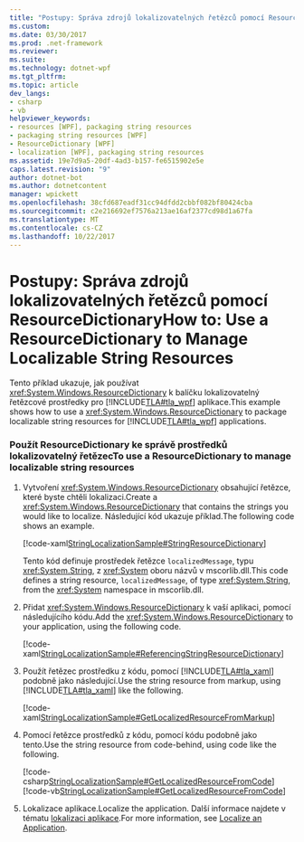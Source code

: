```yaml
---
title: "Postupy: Správa zdrojů lokalizovatelných řetězců pomocí ResourceDictionary"
ms.custom: 
ms.date: 03/30/2017
ms.prod: .net-framework
ms.reviewer: 
ms.suite: 
ms.technology: dotnet-wpf
ms.tgt_pltfrm: 
ms.topic: article
dev_langs:
- csharp
- vb
helpviewer_keywords:
- resources [WPF], packaging string resources
- packaging string resources [WPF]
- ResourceDictionary [WPF]
- localization [WPF], packaging string resources
ms.assetid: 19e7d9a5-20df-4ad3-b157-fe6515902e5e
caps.latest.revision: "9"
author: dotnet-bot
ms.author: dotnetcontent
manager: wpickett
ms.openlocfilehash: 38cfd687eadf31cc94dfdd2cbbf082bf80424cba
ms.sourcegitcommit: c2e216692ef7576a213ae16af2377cd98d1a67fa
ms.translationtype: MT
ms.contentlocale: cs-CZ
ms.lasthandoff: 10/22/2017
---
```

# <a name="how-to-use-a-resourcedictionary-to-manage-localizable-string-resources"></a><span data-ttu-id="6fbe1-102">Postupy: Správa zdrojů lokalizovatelných řetězců pomocí ResourceDictionary</span><span class="sxs-lookup"><span data-stu-id="6fbe1-102">How to: Use a ResourceDictionary to Manage Localizable String Resources</span></span>
<span data-ttu-id="6fbe1-103">Tento příklad ukazuje, jak používat <xref:System.Windows.ResourceDictionary> k balíčku lokalizovatelný řetězcové prostředky pro [!INCLUDE[TLA#tla_wpf](../../../../includes/tlasharptla-wpf-md.md)] aplikace.</span><span class="sxs-lookup"><span data-stu-id="6fbe1-103">This example shows how to use a <xref:System.Windows.ResourceDictionary> to package localizable string resources for [!INCLUDE[TLA#tla_wpf](../../../../includes/tlasharptla-wpf-md.md)] applications.</span></span>  
  
### <a name="to-use-a-resourcedictionary-to-manage-localizable-string-resources"></a><span data-ttu-id="6fbe1-104">Použít ResourceDictionary ke správě prostředků lokalizovatelný řetězec</span><span class="sxs-lookup"><span data-stu-id="6fbe1-104">To use a ResourceDictionary to manage localizable string resources</span></span>  
  
1.  <span data-ttu-id="6fbe1-105">Vytvoření <xref:System.Windows.ResourceDictionary> obsahující řetězce, které byste chtěli lokalizaci.</span><span class="sxs-lookup"><span data-stu-id="6fbe1-105">Create a <xref:System.Windows.ResourceDictionary> that contains the strings you would like to localize.</span></span> <span data-ttu-id="6fbe1-106">Následující kód ukazuje příklad.</span><span class="sxs-lookup"><span data-stu-id="6fbe1-106">The following code shows an example.</span></span>  
  
     [!code-xaml[StringLocalizationSample#StringResourceDictionary](../../../../samples/snippets/csharp/VS_Snippets_Wpf/StringLocalizationSample/CSharp/StringResources.xaml#stringresourcedictionary)]  
  
     <span data-ttu-id="6fbe1-107">Tento kód definuje prostředek řetězce `localizedMessage`, typu <xref:System.String>, z <xref:System> oboru názvů v mscorlib.dll.</span><span class="sxs-lookup"><span data-stu-id="6fbe1-107">This code defines a string resource, `localizedMessage`, of type <xref:System.String>, from the <xref:System> namespace in mscorlib.dll.</span></span>  
  
2.  <span data-ttu-id="6fbe1-108">Přidat <xref:System.Windows.ResourceDictionary> k vaší aplikaci, pomocí následujícího kódu.</span><span class="sxs-lookup"><span data-stu-id="6fbe1-108">Add the <xref:System.Windows.ResourceDictionary> to your application, using the following code.</span></span>  
  
     [!code-xaml[StringLocalizationSample#ReferencingStringResourceDictionary](../../../../samples/snippets/csharp/VS_Snippets_Wpf/StringLocalizationSample/CSharp/App.xaml#referencingstringresourcedictionary)]  
  
3.  <span data-ttu-id="6fbe1-109">Použít řetězec prostředku z kódu, pomocí [!INCLUDE[TLA#tla_xaml](../../../../includes/tlasharptla-xaml-md.md)] podobně jako následující.</span><span class="sxs-lookup"><span data-stu-id="6fbe1-109">Use the string resource from markup, using [!INCLUDE[TLA#tla_xaml](../../../../includes/tlasharptla-xaml-md.md)] like the following.</span></span>  
  
     [!code-xaml[StringLocalizationSample#GetLocalizedResourceFromMarkup](../../../../samples/snippets/csharp/VS_Snippets_Wpf/StringLocalizationSample/CSharp/MainWindow.xaml#getlocalizedresourcefrommarkup)]  
  
4.  <span data-ttu-id="6fbe1-110">Pomocí řetězce prostředků z kódu, pomocí kódu podobně jako tento.</span><span class="sxs-lookup"><span data-stu-id="6fbe1-110">Use the string resource from code-behind, using code like the following.</span></span>  
  
     [!code-csharp[StringLocalizationSample#GetLocalizedResourceFromCode](../../../../samples/snippets/csharp/VS_Snippets_Wpf/StringLocalizationSample/CSharp/MainWindow.xaml.cs#getlocalizedresourcefromcode)]
     [!code-vb[StringLocalizationSample#GetLocalizedResourceFromCode](../../../../samples/snippets/visualbasic/VS_Snippets_Wpf/StringLocalizationSample/VisualBasic/MainWindow.xaml.vb#getlocalizedresourcefromcode)]  
  
5.  <span data-ttu-id="6fbe1-111">Lokalizace aplikace.</span><span class="sxs-lookup"><span data-stu-id="6fbe1-111">Localize the application.</span></span> <span data-ttu-id="6fbe1-112">Další informace najdete v tématu [lokalizaci aplikace](../../../../docs/framework/wpf/advanced/how-to-localize-an-application.md).</span><span class="sxs-lookup"><span data-stu-id="6fbe1-112">For more information, see [Localize an Application](../../../../docs/framework/wpf/advanced/how-to-localize-an-application.md).</span></span>
